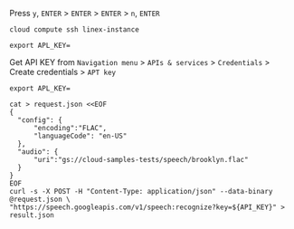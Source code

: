 
Press ``y``, ``ENTER`` > ``ENTER`` > ``ENTER`` > ``n``, ``ENTER``

```cloud compute ssh linex-instance```

```
export APL_KEY=
```
Get API KEY from  ``Navigation menu`` > ``APIs & services`` > ``Credentials`` > Create credentials > ``APT
key``


```
export APL_KEY=
```

```
cat > request.json <<EOF
{
  "config": {
      "encoding":"FLAC",
      "languageCode": "en-US"
  },
  "audio": {
      "uri":"gs://cloud-samples-tests/speech/brooklyn.flac"
  }
}
EOF
curl -s -X POST -H "Content-Type: application/json" --data-binary @request.json \
"https://speech.googleapis.com/v1/speech:recognize?key=${API_KEY}" > result.json
```
